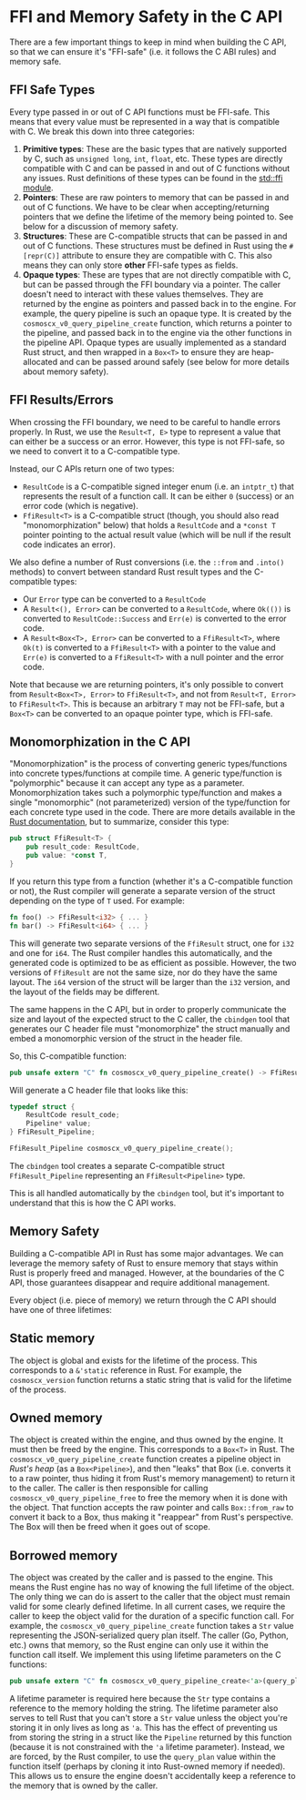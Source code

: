 # FFI and Memory Safety in the C API

There are a few important things to keep in mind when building the C API, so that we can ensure it's "FFI-safe" (i.e. it follows the C ABI rules) and memory safe.

## FFI Safe Types

Every type passed in or out of C API functions must be FFI-safe.
This means that every value must be represented in a way that is compatible with C.
We break this down into three categories:

1. **Primitive types**: These are the basic types that are natively supported by C, such as `unsigned long`, `int`, `float`, etc.
   These types are directly compatible with C and can be passed in and out of C functions without any issues.
   Rust definitions of these types can be found in the [std::ffi module](https://doc.rust-lang.org/stable/std/ffi/index.html).
2. **Pointers**: These are raw pointers to memory that can be passed in and out of C functions.
   We have to be clear when accepting/returning pointers that we define the lifetime of the memory being pointed to.
   See below for a discussion of memory safety.
3. **Structures**: These are C-compatible structs that can be passed in and out of C functions.
   These structures must be defined in Rust using the `#[repr(C)]` attribute to ensure they are compatible with C.
   This also means they can only store **other** FFI-safe types as fields.
4. **Opaque types**: These are types that are not directly compatible with C, but can be passed through the FFI boundary via a pointer.
   The caller doesn't need to interact with these values themselves.
   They are returned by the engine as pointers and passed back in to the engine.
   For example, the query pipeline is such an opaque type.
   It is created by the `cosmoscx_v0_query_pipeline_create` function, which returns a pointer to the pipeline, and passed back in to the engine via the other functions in the pipeline API.
   Opaque types are usually implemented as a standard Rust struct, and then wrapped in a `Box<T>` to ensure they are heap-allocated and can be passed around safely (see below for more details about memory safety).

## FFI Results/Errors

When crossing the FFI boundary, we need to be careful to handle errors properly.
In Rust, we use the `Result<T, E>` type to represent a value that can either be a success or an error.
However, this type is not FFI-safe, so we need to convert it to a C-compatible type.

Instead, our C APIs return one of two types:

* `ResultCode` is a C-compatible signed integer enum (i.e. an `intptr_t`) that represents the result of a function call.
  It can be either `0` (success) or an error code (which is negative).
* `FfiResult<T>` is a C-compatible struct (though, you should also read "monomorphization" below) that holds a `ResultCode` and a `*const T` pointer pointing to the actual result value (which will be null if the result code indicates an error).

We also define a number of Rust conversions (i.e. the `::from` and `.into()` methods) to convert between standard Rust result types and the C-compatible types:

* Our `Error` type can be converted to a `ResultCode`
* A `Result<(), Error>` can be converted to a `ResultCode`, where `Ok(())` is converted to `ResultCode::Success` and `Err(e)` is converted to the error code.
* A `Result<Box<T>, Error>` can be converted to a `FfiResult<T>`, where `Ok(t)` is converted to a `FfiResult<T>` with a pointer to the value and `Err(e)` is converted to a `FfiResult<T>` with a null pointer and the error code.

Note that because we are returning pointers, it's only possible to convert from `Result<Box<T>, Error>` to `FfiResult<T>`, and not from `Result<T, Error>` to `FfiResult<T>`.
This is because an arbitrary `T` may not be FFI-safe, but a `Box<T>` can be converted to an opaque pointer type, which is FFI-safe.

## Monomorphization in the C API

"Monomorphization" is the process of converting generic types/functions into concrete types/functions at compile time.
A generic type/function is "polymorphic" because it can accept any type as a parameter.
Monomorphization takes such a polymorphic type/function and makes a single "monomorphic" (not parameterized) version of the type/function for each concrete type used in the code.
There are more details available in the [Rust documentation](https://doc.rust-lang.org/book/ch10-01-syntax.html#performance-of-code-using-generics), but to summarize, consider this type:

```rust
pub struct FfiResult<T> {
    pub result_code: ResultCode,
    pub value: *const T,
}
```

If you return this type from a function (whether it's a C-compatible function or not), the Rust compiler will generate a separate version of the struct depending on the type of `T` used.
For example:

```rust
fn foo() -> FfiResult<i32> { ... }
fn bar() -> FfiResult<i64> { ... }
```

This will generate two separate versions of the `FfiResult` struct, one for `i32` and one for `i64`.
The Rust compiler handles this automatically, and the generated code is optimized to be as efficient as possible.
However, the two versions of `FfiResult` are not the same size, nor do they have the same layout.
The `i64` version of the struct will be larger than the `i32` version, and the layout of the fields may be different.

The same happens in the C API, but in order to properly communicate the size and layout of the expected struct to the C caller, the `cbindgen` tool that generates our C header file must "monomorphize" the struct manually and embed a monomorphic version of the struct in the header file.

So, this C-compatible function:

```rust
pub unsafe extern "C" fn cosmoscx_v0_query_pipeline_create() -> FfiResult<Pipeline>;
```
Will generate a C header file that looks like this:

```c
typedef struct {
    ResultCode result_code;
    Pipeline* value;
} FfiResult_Pipeline;

FfiResult_Pipeline cosmoscx_v0_query_pipeline_create();
```

The `cbindgen` tool creates a separate C-compatible struct `FfiResult_Pipeline` representing an `FfiResult<Pipeline>` type.

This is all handled automatically by the `cbindgen` tool, but it's important to understand that this is how the C API works.

## Memory Safety

Building a C-compatible API in Rust has some major advantages.
We can leverage the memory safety of Rust to ensure memory that stays within Rust is properly freed and managed.
However, at the boundaries of the C API, those guarantees disappear and require additional management.

Every object (i.e. piece of memory) we return through the C API should have one of three lifetimes:

## Static memory

The object is global and exists for the lifetime of the process.
This corresponds to a `&'static` reference in Rust.
For example, the `cosmoscx_version` function returns a static string that is valid for the lifetime of the process.

## Owned memory

The object is created within the engine, and thus owned by the engine.
It must then be freed by the engine.
This corresponds to a `Box<T>` in Rust.
The `cosmoscx_v0_query_pipeline_create` function creates a pipeline object in _Rust's heap_ (as a `Box<Pipeline>`), and then "leaks" that Box (i.e. converts it to a raw pointer, thus hiding it from Rust's memory management) to return it to the caller.
The caller is then responsible for calling `cosmoscx_v0_query_pipeline_free` to free the memory when it is done with the object.
That function accepts the raw pointer and calls `Box::from_raw` to convert it back to a Box, thus making it "reappear" from Rust's perspective. The Box will then be freed when it goes out of scope.

## Borrowed memory

The object was created by the caller and is passed to the engine.
This means the Rust engine has no way of knowing the full lifetime of the object.
The only thing we can do is assert to the caller that the object must remain valid for some clearly defined lifetime.
In all current cases, we require the caller to keep the object valid for the duration of a specific function call.
For example, the `cosmoscx_v0_query_pipeline_create` function takes a `Str` value representing the JSON-serialized query plan itself.
The caller (Go, Python, etc.) owns that memory, so the Rust engine can only use it within the function call itself.
We implement this using lifetime parameters on the C functions:

```rust
pub unsafe extern "C" fn cosmoscx_v0_query_pipeline_create<'a>(query_plan: Str<'a>, ...) -> Pipeline;
```

A lifetime parameter is required here because the `Str` type contains a reference to the memory holding the string.
The lifetime parameter also serves to tell Rust that you can't store a `Str` value unless the object you're storing it in only lives as long as `'a`.
This has the effect of preventing us from storing the string in a struct like the `Pipeline` returned by this function (because it is not constrained with the `'a` lifetime parameter).
Instead, we are forced, by the Rust compiler, to use the `query_plan` value within the function itself (perhaps by cloning it into Rust-owned memory if needed).
This allows us to ensure the engine doesn't accidentally keep a reference to the memory that is owned by the caller.